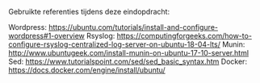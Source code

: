 
Gebruikte referenties tijdens deze eindopdracht:

Wordpress: https://ubuntu.com/tutorials/install-and-configure-wordpress#1-overview
Rsyslog: https://computingforgeeks.com/how-to-configure-rsyslog-centralized-log-server-on-ubuntu-18-04-lts/
Munin: http://www.ubuntugeek.com/install-munin-on-ubuntu-17-10-server.html
Sed: https://www.tutorialspoint.com/sed/sed_basic_syntax.htm
Docker: https://docs.docker.com/engine/install/ubuntu/



